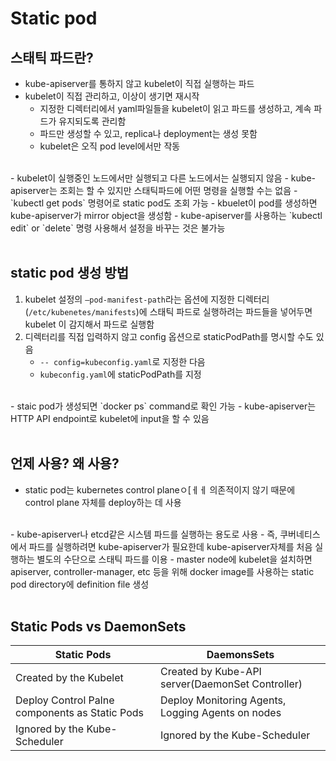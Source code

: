 # Static pod
## 스태틱 파드란?

- kube-apiserver를 통하지 않고 kubelet이 직접 실행하는 파드
- kubelet이 직접 관리하고, 이상이 생기면 재시작
    - 지정한 디렉터리에서 yaml파일들을 kubelet이 읽고 파드를 생성하고, 계속 파드가 유지되도록 관리함
    - 파드만 생성할 수 있고, replica나 deployment는 생성 못함
    - kubelet은 오직 pod level에서만 작동
<br>
- kubelet이 실행중인 노드에서만 실행되고 다른 노드에서는 실행되지 않음
- kube-apiserver는 조회는 할 수 있지만 스태틱파드에 어떤 명령을 실행할 수는 없음
    - `kubectl get pods` 명령어로 static pod도 조회 가능
    - kbuelet이 pod를 생성하면 kube-apiserver가 mirror object을 생성함 
    - kube-apiserver를 사용하는 `kubectl edit` or `delete` 명령 사용해서 설정을 바꾸는 것은 불가능
<br>
<br>

## static pod 생성 방법
1. kubelet 설정의 `—pod-manifest-path`라는 옵션에 지정한 디렉터리(`/etc/kubenetes/manifests`)에 스태틱 파드로 실행하려는 파드들을 넣어두면 kubelet 이 감지해서 파드로 실행함
2. 디렉터리를 직접 입력하지 않고 config 옵션으로 staticPodPath를 명시할 수도 있음
    - `-- config=kubeconfig.yaml`로 지정한 다음
    -  `kubeconfig.yaml`에 staticPodPath를 지정
<br>
- staic pod가 생성되면 `docker ps` command로 확인 가능
- kube-apiserver는 HTTP API endpoint로 kubelet에 input을 할 수 있음
<br>
<br>


##  언제 사용? 왜 사용?
- static pod는 kubernetes control planeㅇ[ㅔㅔ 의존적이지 않기 때문에 control plane 자체를 deploy하는 데 사용
<br>
- kube-apiserver나 etcd같은 시스템 파드를 실행하는 용도로 사용
- 즉, 쿠버네티스에서 파드를 실행하려면 kube-apiserver가 필요한데 kube-apiserver자체를 처음 실행하는 별도의 수단으로 스태틱 파드를 이용
- master node에 kubelet을 설치하면 apiserver, controller-manager, etc 등을 위해 docker image를 사용하는 static pod directory에 definition file 생성
<br>
<br>

## Static Pods vs DaemonSets
|Static Pods| DaemonsSets|
|------------------------|-----------------------|
|Created by the Kubelet| Created by Kube-API server(DaemonSet Controller)|
|Deploy Control Palne components as Static Pods| Deploy Monitoring Agents, Logging Agents on nodes|
|Ignored by the Kube-Scheduler|Ignored by the Kube-Scheduler|
